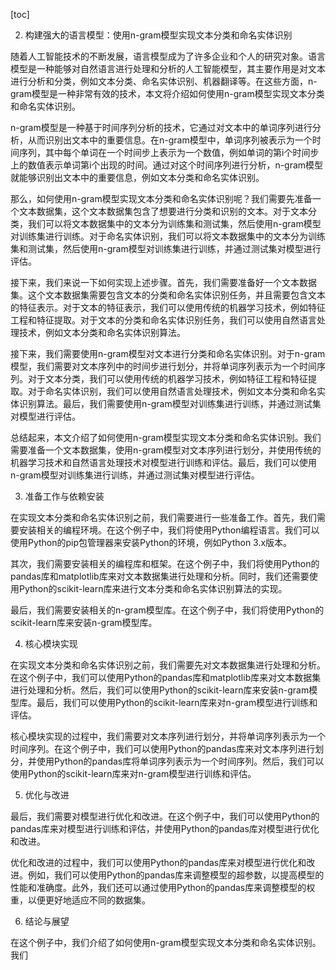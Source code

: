 
[toc]                    
                
                
2. 构建强大的语言模型：使用n-gram模型实现文本分类和命名实体识别

随着人工智能技术的不断发展，语言模型成为了许多企业和个人的研究对象。语言模型是一种能够对自然语言进行处理和分析的人工智能模型，其主要作用是对文本进行分析和分类，例如文本分类、命名实体识别、机器翻译等。在这些方面，n-gram模型是一种非常有效的技术，本文将介绍如何使用n-gram模型实现文本分类和命名实体识别。

n-gram模型是一种基于时间序列分析的技术，它通过对文本中的单词序列进行分析，从而识别出文本中的重要信息。在n-gram模型中，单词序列被表示为一个时间序列，其中每个单词在一个时间步上表示为一个数值，例如单词的第i个时间步上的数值表示单词第i个出现的时间。通过对这个时间序列进行分析，n-gram模型就能够识别出文本中的重要信息，例如文本分类和命名实体识别。

那么，如何使用n-gram模型实现文本分类和命名实体识别呢？我们需要先准备一个文本数据集，这个文本数据集包含了想要进行分类和识别的文本。对于文本分类，我们可以将文本数据集中的文本分为训练集和测试集，然后使用n-gram模型对训练集进行训练。对于命名实体识别，我们可以将文本数据集中的文本分为训练集和测试集，然后使用n-gram模型对训练集进行训练，并通过测试集对模型进行评估。

接下来，我们来说一下如何实现上述步骤。首先，我们需要准备好一个文本数据集。这个文本数据集需要包含文本的分类和命名实体识别任务，并且需要包含文本的特征表示。对于文本的特征表示，我们可以使用传统的机器学习技术，例如特征工程和特征提取。对于文本的分类和命名实体识别任务，我们可以使用自然语言处理技术，例如文本分类和命名实体识别算法。

接下来，我们需要使用n-gram模型对文本进行分类和命名实体识别。对于n-gram模型，我们需要对文本序列中的时间步进行划分，并将单词序列表示为一个时间序列。对于文本分类，我们可以使用传统的机器学习技术，例如特征工程和特征提取。对于命名实体识别，我们可以使用自然语言处理技术，例如文本分类和命名实体识别算法。最后，我们需要使用n-gram模型对训练集进行训练，并通过测试集对模型进行评估。

总结起来，本文介绍了如何使用n-gram模型实现文本分类和命名实体识别。我们需要准备一个文本数据集，使用n-gram模型对文本序列进行划分，并使用传统的机器学习技术和自然语言处理技术对模型进行训练和评估。最后，我们可以使用n-gram模型对训练集进行训练，并通过测试集对模型进行评估。

3. 准备工作与依赖安装

在实现文本分类和命名实体识别之前，我们需要进行一些准备工作。首先，我们需要安装相关的编程环境。在这个例子中，我们将使用Python编程语言。我们可以使用Python的pip包管理器来安装Python的环境，例如Python 3.x版本。

其次，我们需要安装相关的编程库和框架。在这个例子中，我们将使用Python的pandas库和matplotlib库来对文本数据集进行处理和分析。同时，我们还需要使用Python的scikit-learn库来进行文本分类和命名实体识别算法的实现。

最后，我们需要安装相关的n-gram模型库。在这个例子中，我们将使用Python的scikit-learn库来安装n-gram模型库。

4. 核心模块实现

在实现文本分类和命名实体识别之前，我们需要先对文本数据集进行处理和分析。在这个例子中，我们可以使用Python的pandas库和matplotlib库来对文本数据集进行处理和分析。然后，我们可以使用Python的scikit-learn库来安装n-gram模型库。最后，我们可以使用Python的scikit-learn库来对n-gram模型进行训练和评估。

核心模块实现的过程中，我们需要对文本序列进行划分，并将单词序列表示为一个时间序列。在这个例子中，我们可以使用Python的pandas库来对文本序列进行划分，并使用Python的pandas库将单词序列表示为一个时间序列。然后，我们可以使用Python的scikit-learn库来对n-gram模型进行训练和评估。

5. 优化与改进

最后，我们需要对模型进行优化和改进。在这个例子中，我们可以使用Python的pandas库来对模型进行训练和评估，并使用Python的pandas库对模型进行优化和改进。

优化和改进的过程中，我们可以使用Python的pandas库来对模型进行优化和改进。例如，我们可以使用Python的pandas库来调整模型的超参数，以提高模型的性能和准确度。此外，我们还可以通过使用Python的pandas库来调整模型的权重，以便更好地适应不同的数据集。

6. 结论与展望

在这个例子中，我们介绍了如何使用n-gram模型实现文本分类和命名实体识别。我们

